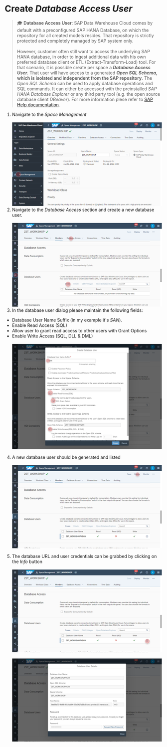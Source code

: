 # Create _Database Access User_ 

>:mortar_board: **Database Access User**:
> SAP Data Warehouse Cloud comes by default with a preconfigured SAP HANA Database, on which the repository for all created models resides.
That repository is strictly protected and completely managed by SAP system only. <br><br>
> However, customer often still want to access the underlying SAP HANA database, in order to ingest additional data with his own preferred database client or ETL (Extract-Transform-Load) tool. For that scenario, it is possible create per space a **_Database Access User_**. That user will have access to a generated **_Open SQL Schema_, which is isolated and independent from the SAP repository**. The _Open SQL Schema_ can be used to apply database operations and SQL commands. It can either be accessed with the preinstalled _SAP HANA Database Explorer_ or any third party tool (e.g. the open source database client _DBeaver_).
> For more information plese refer to [SAP Help documentation](https://help.sap.com/viewer/9f804b8efa8043539289f42f372c4862/cloud/en-US/9ad0ddae9d8248ebb070b1dedd38eba6.html).

1. Navigate to the _Space Management_ 
  <br><br>![](../images/open_sql_00.png)
2. Navigate to the _Database Access_ section and create a new database user.
  <br><br>![](../images/open_sql_01.png)
3. In the database user dialog please maintain the following fields:
  - Database User Name Suffix (in my example it's _SAN_).
  - Enable Read Access (SQL)
  - Allow user to grant read access to other users with Grant Options
  - Enable Write Access (SQL, DLL & DML)
  <br><br>![](../images/open_sql_02.png)

4. A new database user should be generated and listed 
  <br><br>![](../images/open_sql_03.png)

5. The database URL and user credentials can be grabbed by clicking on the _Info_ button
  <br><br>![](../images/open_sql_04.png)
  <br><br>![](../images/open_sql_05.png)
